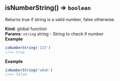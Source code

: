 <a name="isNumberString"></a>

## isNumberString() ⇒ <code>boolean</code>
Returns true if string is a valid number, false otherwise.

**Kind**: global function  
**Params**: <code>string</code> string - String to check if number  
**Example**  
```js
isNumberString('123')
//=> true
```
**Example**  
```js
isNumberString('w0ah')
//=> false
```

